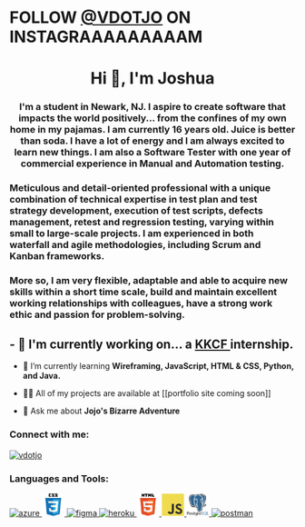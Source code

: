 # FOLLOW <a href="https:/instagram.com/vdotjo/">@VDOTJO</a> ON INSTAGRAAAAAAAAAM

<h1 align="center">Hi 👋, I'm Joshua</h1>
<h3 align="center">I'm a student in Newark, NJ. I aspire to create software that impacts the world positively... from the confines of my own home in my pajamas. I am currently 16 years old. Juice is better than soda. I have a lot of energy and I am always excited to learn new things. I am also a Software Tester with one year of commercial experience in Manual and Automation testing. </h3>
  
<h3> Meticulous and detail-oriented professional with a unique combination of technical expertise in test plan and test strategy development, execution of test scripts, defects management, retest and regression testing, varying within small to large-scale projects.  I am experienced in both waterfall and agile methodologies, including Scrum and Kanban frameworks.  </h3>

<h3> More so, I am very flexible, adaptable and able to acquire new skills within a short time scale, build and maintain excellent working relationships with colleagues, have a strong work ethic and passion for problem-solving. </h3>

## - 🔭  I'm currently working on... a <a href="https://www.theknowledgehouse.org/"> KKCF </a> internship.

- 🌱 I’m currently learning **Wireframing, JavaScript, HTML & CSS, Python, and Java.**


- 👨‍💻 All of my projects are available at [[portfolio site coming soon]]



- 💬 Ask me about **Jojo's Bizarre Adventure**



<h3 align="left">Connect with me:</h3>
<p align="left">
<a href="https://instagram.com/vdotjo" target="blank"><img align="center" src="https://raw.githubusercontent.com/rahuldkjain/github-profile-readme-generator/master/src/images/icons/Social/instagram.svg" alt="vdotjo" height="30" width="40" /></a>
</p>

<h3 align="left">Languages and Tools:</h3>
<p align="left"> <a href="https://azure.microsoft.com/en-in/" target="_blank" rel="noreferrer"> <img src="https://www.vectorlogo.zone/logos/microsoft_azure/microsoft_azure-icon.svg" alt="azure" width="40" height="40"/> </a> <a href="https://www.w3schools.com/css/" target="_blank" rel="noreferrer"> <img src="https://raw.githubusercontent.com/devicons/devicon/master/icons/css3/css3-original-wordmark.svg" alt="css3" width="40" height="40"/> </a> <a href="https://www.figma.com/" target="_blank" rel="noreferrer"> <img src="https://www.vectorlogo.zone/logos/figma/figma-icon.svg" alt="figma" width="40" height="40"/> </a> <a href="https://heroku.com" target="_blank" rel="noreferrer"> <img src="https://www.vectorlogo.zone/logos/heroku/heroku-icon.svg" alt="heroku" width="40" height="40"/> </a> <a href="https://www.w3.org/html/" target="_blank" rel="noreferrer"> <img src="https://raw.githubusercontent.com/devicons/devicon/master/icons/html5/html5-original-wordmark.svg" alt="html5" width="40" height="40"/> </a> <a href="https://developer.mozilla.org/en-US/docs/Web/JavaScript" target="_blank" rel="noreferrer"> <img src="https://raw.githubusercontent.com/devicons/devicon/master/icons/javascript/javascript-original.svg" alt="javascript" width="40" height="40"/> </a> <a href="https://www.postgresql.org" target="_blank" rel="noreferrer"> <img src="https://raw.githubusercontent.com/devicons/devicon/master/icons/postgresql/postgresql-original-wordmark.svg" alt="postgresql" width="40" height="40"/> </a> <a href="https://postman.com" target="_blank" rel="noreferrer"> <img src="https://www.vectorlogo.zone/logos/getpostman/getpostman-icon.svg" alt="postman" width="40" height="40"/> </a> </p>
